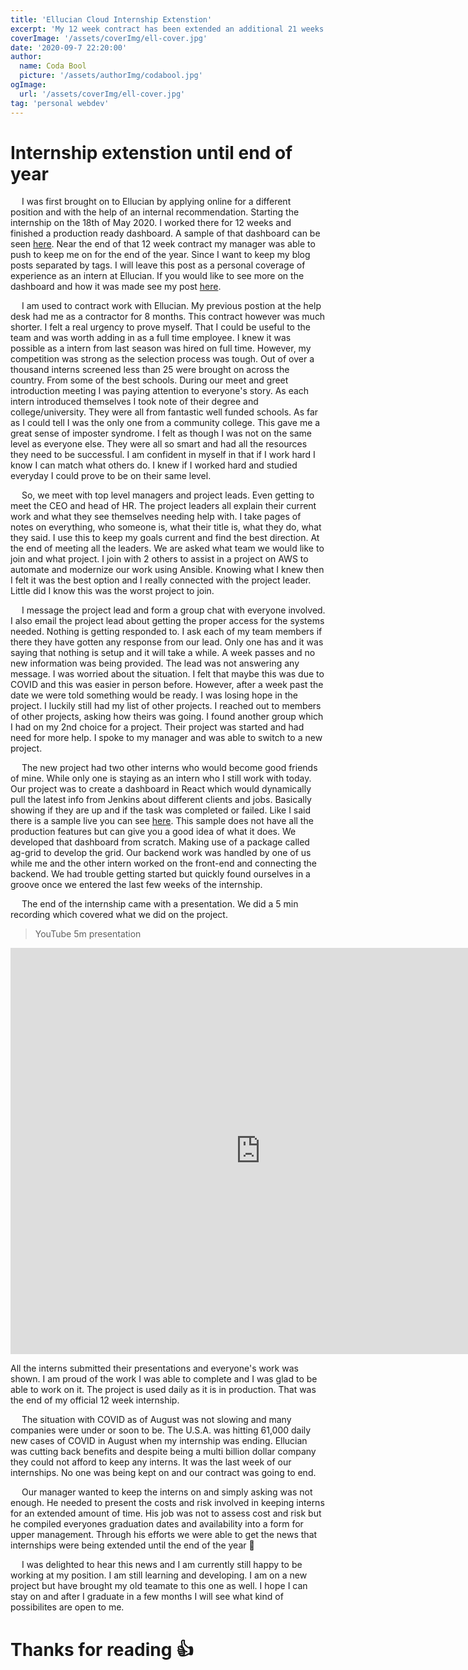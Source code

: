 ```yaml
---
title: 'Ellucian Cloud Internship Extenstion'
excerpt: 'My 12 week contract has been extended an additional 21 weeks. I completed my dashboard and will be maintaining it as well as starting new projects'
coverImage: '/assets/coverImg/ell-cover.jpg'
date: '2020-09-7 22:20:00'
author:
  name: Coda Bool
  picture: '/assets/authorImg/codabool.jpg'
ogImage:
  url: '/assets/coverImg/ell-cover.jpg'
tag: 'personal webdev'
---
```


# Internship extenstion until end of year

&emsp;
I was first brought on to Ellucian by applying online for a different position and with the help of an internal recommendation.
Starting the internship on the 18th of May 2020. I worked there for 12 weeks and finished a production ready dashboard.
A sample of that dashboard can be seen <a href="https://codabool.com/projects/5">here</a>.
Near the end of that 12 week contract my manager was able to push to keep me on for the end of the year.
Since I want to keep my blog posts separated by tags. I will leave this post as a personal coverage of experience as an intern at Ellucian.
If you would like to see more on the dashboard and how it was made see my post <a href="https://codabool.com/posts/11">here</a>.

&emsp;
I am used to contract work with Ellucian. 
My previous postion at the help desk had me as a contractor for 8 months.
This contract however was much shorter. 
I felt a real urgency to prove myself. 
That I could be useful to the team and was worth adding in as a full time employee.
I knew it was possible as a intern from last season was hired on full time.
However, my competition was strong as the selection process was tough. 
Out of over a thousand interns screened less than 25 were brought on across the country. 
From some of the best schools. 
During our meet and greet introduction meeting I was paying attention to everyone's story.
As each intern introduced themselves I took note of their degree and college/university.
They were all from fantastic well funded schools.
As far as I could tell I was the only one from a community college.
This gave me a great sense of imposter syndrome.
I felt as though I was not on the same level as everyone else.
They were all so smart and had all the resources they need to be successful.
I am confident in myself in that if I work hard I know I can match what others do.
I knew if I worked hard and studied everyday I could prove to be on their same level.

&emsp;
So, we meet with top level managers and project leads. Even getting to meet the CEO and head of HR.
The project leaders all explain their current work and what they see themselves needing help with.
I take pages of notes on everything, who someone is, what their title is, what they do, what they said.
I use this to keep my goals current and find the best direction.
At the end of meeting all the leaders. We are asked what team we would like to join and what project.
I join with 2 others to assist in a project on AWS to automate and modernize our work using Ansible.
Knowing what I knew then I felt it was the best option and I really connected with the project leader.
Little did I know this was the worst project to join.

&emsp;
I message the project lead and form a group chat with everyone involved.
I also email the project lead about getting the proper access for the systems needed.
Nothing is getting responded to. I ask each of my team members if there they have gotten any response from our lead.
Only one has and it was saying that nothing is setup and it will take a while.
A week passes and no new information was being provided. The lead was not answering any message. 
I was worried about the situation. 
I felt that maybe this was due to COVID and this was easier in person before. 
However, after a week past the date we were told something would be ready. I was losing hope in the project.
I luckily still had my list of other projects. I reached out to members of other projects, asking how theirs was going.
I found another group which I had on my 2nd choice for a project. Their project was started and had need for more help.
I spoke to my manager and was able to switch to a new project.

&emsp;
The new project had two other interns who would become good friends of mine.
While only one is staying as an intern who I still work with today.
Our project was to create a dashboard in React which would dynamically pull the latest info from Jenkins about different clients and jobs.
Basically showing if they are up and if the task was completed or failed. 
Like I said there is a sample live you can see <a href="https://codabool.com/projects/5">here</a>.
This sample does not have all the production features but can give you a good idea of what it does. 
We developed that dashboard from scratch. Making use of a package called ag-grid to develop the grid.
Our backend work was handled by one of us while me and the other intern worked on the front-end and connecting the backend. 
We had trouble getting started but quickly found ourselves in a groove once we entered the last few weeks of the internship.

&emsp;
The end of the internship came with a presentation.
We did a 5 min recording which covered what we did on the project.

> YouTube 5m presentation
<iframe width="800" height="650" src="https://www.youtube.com/embed/m4BK2dmKHPc" frameborder="0" allow="accelerometer; autoplay; encrypted-media; gyroscope; picture-in-picture" allowfullscreen></iframe>

All the interns submitted their presentations and everyone's work was shown.
I am proud of the work I was able to complete and I was glad to be able to work on it.
The project is used daily as it is in production.
That was the end of my official 12 week internship.

&emsp;
The situation with COVID as of August was not slowing and many companies were under or soon to be.
The U.S.A. was hitting 61,000 daily new cases of COVID in August when my internship was ending.
Ellucian was cutting back benefits and despite being a multi billion dollar company they could not afford to keep any interns.
It was the last week of our internships. No one was being kept on and our contract was going to end.

&emsp;
Our manager wanted to keep the interns on and simply asking was not enough. 
He needed to present the costs and risk involved in keeping interns for an extended amount of time.
His job was not to assess cost and risk but he compiled everyones graduation dates and availability into a form for upper management.
Through his efforts we were able to get the news that internships were being extended until the end of the year 🙌

&emsp;
I was delighted to hear this news and I am currently still happy to be working at my position.
I am still learning and developing. I am on a new project but have brought my old teamate to this one as well.
I hope I can stay on and after I graduate in a few months I will see what kind of possibilites are open to me.

# Thanks for reading 👍